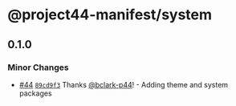 # @project44-manifest/system

## 0.1.0

### Minor Changes

- [#44](https://github.com/project44/manifest/pull/44) [`89cd9f3`](https://github.com/project44/manifest/commit/89cd9f326a680ca63f1b30f12fed7600c6fdf005) Thanks [@bclark-p44](https://github.com/bclark-p44)! - Adding theme and system packages
